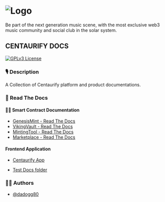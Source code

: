 # ![Logo](https://www.centaurify.com/_next/image?url=%2Fimg%2Flogo%2Fcentaurify-logo.svg&w=1920&q=75)  

Be part of the next generation music scene, with the most exclusive web3 music community and social club in the solar system.

## CENTAURIFY DOCS

[![GPLv3 License](https://img.shields.io/badge/License-GPL%20v3-yellow.svg)](https://opensource.org/licenses/)

### 🎙 Description

A Collection of Centaurify platform and product documentations.


### 📖 Read The Docs


#### 👨‍💻 Smart Contract Documentation

- [GenesisMint - Read The Docs](GenesisMint/README.md)
- [VikingVault - Read The Docs](VikingVault/README.md)
- [MintingTool - Read The Docs](MintingTool/CentBase721BETA_readthedocs.md)
- [Marketplace - Read The Docs](MarketPlace/README.md)

#### Frontend Application

- [Centaurify App](Centaurify_App/README.md)

- [Test Docs folder](testfolder/README.md)

### 🧑‍⚖️ Authors

- [@dadogg80](https://www.github.com/dadogg80)


